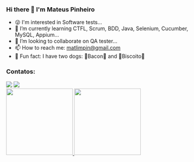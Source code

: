 ### Hi there 👋 I'm Mateus Pinheiro


<!--
**MateuslPinheiro/MateuslPinheiro** is a ✨ _special_ ✨ repository because its `README.md` (this file) appears on your GitHub profile.


--> 
- 😜 I'm interested in Software tests...
- 🌱 I’m currently learning CTFL, Scrum, BDD, Java, Selenium, Cucumber, MySQL, Appium...
- 👯 I’m looking to collaborate on QA tester...
- 📫 How to reach me: matlimpin@gmail.com
- 🐶 Fun fact: I have two dogs: 🥓Bacon🥓 and 🍪Biscoito🍪

### Contatos: 
<div>
<a href = "mailto:matlimpin@gmail.com"><img src="https://img.shields.io/badge/Gmail-D14836?style=for-the-badge&logo=gmail&logoColor=white" target="_blank"></a>
<a href="https://www.linkedin.com/in/mateus-pinheiro-003953b1/" target="_blank"><img src="https://img.shields.io/badge/-LinkedIn-%230077B5?style=for-the-badge&logo=linkedin&logoColor=white" target="_blank"></a>   
</div>

<div>
<a href="https://github.com/MateuslPinheiro">
<img height="180em" src="https://github-readme-stats.vercel.app/api/top-langs/?username=MateuslPinheiro&layout=compact&langs_count=7&theme=dracula"/>
<img height="180em" src="https://github-readme-stats.vercel.app/api?username=MateuslPinheiro&show_icons=true&theme=dracula&include_all_commits=true&count_private=true"/>
</div>
